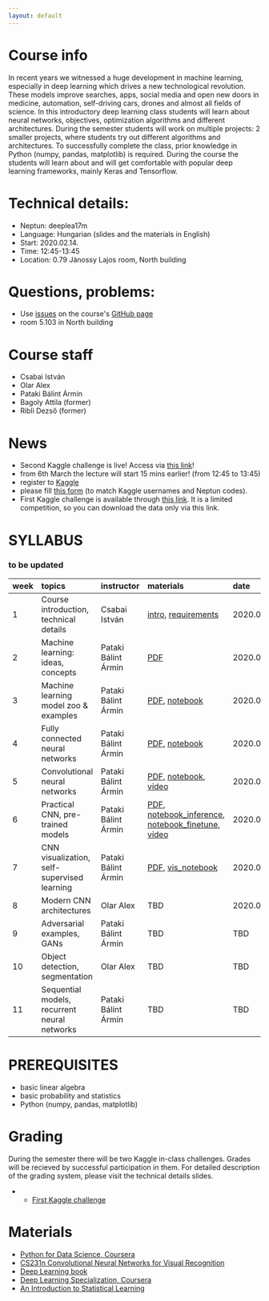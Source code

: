 ```yaml
---
layout: default
---
```


# Course info
In recent years we witnessed a huge development in machine learning, especially in deep learning which drives a new technological revolution. These models improve searches, apps, social media and open new doors in medicine, automation, self-driving cars, drones and almost all fields of science. In this introductory deep learning class students will learn about neural networks, objectives, optimization algorithms and different architectures. During the semester students will work on multiple projects: 2 smaller projects, where students try out different algorithms and architectures. To successfully complete the class, prior knowledge in Python (numpy, pandas, matplotlib) is required. During the course the students will learn about and will get comfortable with popular deep learning frameworks, mainly Keras and Tensorflow.

# Technical details:
- Neptun: deeplea17m
- Language: Hungarian (slides and the materials in English)
- Start: 2020.02.14.
- Time: 12:45-13:45
- Location: 0.79 Jánossy Lajos room, North building

# Questions, problems:
- Use [issues](https://guides.github.com/features/issues/) on the course's [GitHub page](https://github.com/patbaa/physdl/)
- room 5.103 in North building

# Course staff
 - Csabai István
 - Olar Alex
 - Pataki Bálint Ármin
 - Bagoly Attila (former)
 - Ribli Dezső (former)

# News
 - Second Kaggle challenge is live! Access via [this link](https://www.kaggle.com/t/75353561d50449c78936a39eb226894f)!
 - from 6th March the lecture will start 15 mins earlier! (from 12:45 to 13:45)
 - register to [Kaggle](https://www.kaggle.com/)
 - please fill [this form](https://docs.google.com/forms/d/e/1FAIpQLSe03Mx6xKUo1HD46aaU1WtlxbYvU_kBF9bXEkW1mmkQxvl-Yg/viewform?usp=sf_link) (to match Kaggle usernames and Neptun codes).
 - First Kaggle challenge is available through [this link](https://www.kaggle.com/t/93653e153ffb4114b96034c21010bc6e). It is a limited competition, so you can download the data only via this link.

# SYLLABUS
### to be updated

| week        | topics          | instructor | materials | date |
|:-------------|:------------------|:------|:------|:------|
|  1 | Course introduction, technical details         | Csabai István       | [intro](http://patbaa.web.elte.hu/physdl/01_intro.pdf), [requirements](http://patbaa.web.elte.hu/physdl/01_requirements.pdf) | 2020.02.14. |
|  2 | Machine learning: ideas, concepts              | Pataki Bálint Ármin | [PDF](http://patbaa.web.elte.hu/physdl/02_ml_intro.pdf) | 2020.02.21. |
|  3 | Machine learning model zoo & examples          | Pataki Bálint Ármin | [PDF](http://patbaa.web.elte.hu/physdl/03_ml_model_zoo.pdf), [notebook](https://colab.research.google.com/github/patbaa/demo_notebooks/blob/master/ML_model_zoo.ipynb) | 2020.02.28. |
|  4 | Fully connected neural networks                | Pataki Bálint Ármin | [PDF](http://patbaa.web.elte.hu/physdl/04_fully_connected.pdf), [notebook](https://colab.research.google.com/github/patbaa/demo_notebooks/blob/master/fully_connected.ipynb) | 2020.03.06. |
|  5 | Convolutional neural networks                  | Pataki Bálint Ármin | [PDF](http://patbaa.web.elte.hu/physdl/05_convolution_cnn.pdf), [notebook](https://colab.research.google.com/github/patbaa/demo_notebooks/blob/master/first_cnn.ipynb), [video](https://www.youtube.com/watch?v=MHG2_o83ZiQ) | 2020.03.27. |
|  6 | Practical CNN, pre-trained models              | Pataki Bálint Ármin | [PDF](http://patbaa.web.elte.hu/physdl/06_practical.pdf), [notebook_inference](https://colab.research.google.com/github/patbaa/demo_notebooks/blob/master/cnn_inference.ipynb), [notebook_finetune](https://colab.research.google.com/github/patbaa/demo_notebooks/blob/master/cnn_fine_tuning.ipynb), [video](https://youtu.be/OJSzO_M3P7Q) | 2020.04.03. |
|  7 | CNN visualization, self-supervised learning    | Pataki Bálint Ármin | [PDF](http://patbaa.web.elte.hu/physdl/07_cnn_vis_deeplea17em.pdf), [vis_notebook](https://github.com/patbaa/demo_notebooks/blob/master/CNN_vis.ipynb) | 2020.04.17. |
|  8 | Modern CNN architectures                       | Olar Alex           | TBD | 2020.04.24. |
|  9 | Adversarial examples, GANs                     | Pataki Bálint Ármin | TBD | TBD |
| 10 | Object detection, segmentation                 | Olar Alex           | TBD | TBD |
| 11 | Sequential models, recurrent neural networks   | Pataki Bálint Ármin | TBD | TBD |

# PREREQUISITES
 - basic linear algebra
 - basic probability and statistics
 - Python (numpy, pandas, matplotlib)

# Grading
During the semester there will be two Kaggle in-class challenges. Grades will be recieved by successful participation in them. For detailed description of the grading system, please visit the technical details slides.
 -  - [First Kaggle challenge](https://www.kaggle.com/t/93653e153ffb4114b96034c21010bc6e)

# Materials
 - [Python for Data Science, Coursera](https://www.coursera.org/learn/python-for-applied-data-science)
 - [CS231n Convolutional Neural Networks for Visual Recognition](http://cs231n.stanford.edu/)
 - [Deep Learning book](http://www.deeplearningbook.org/)
 - [Deep Learning Specialization, Coursera](https://www.coursera.org/specializations/deep-learning)
 - [An Introduction to Statistical Learning](http://www-bcf.usc.edu/~gareth/ISL/)

